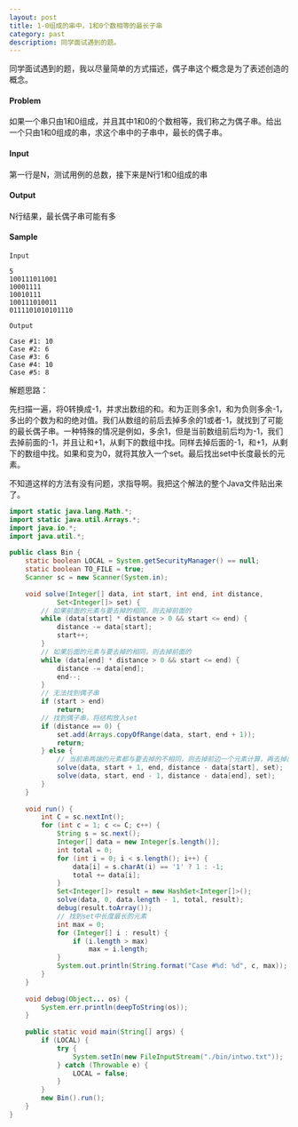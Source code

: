 ```yaml
---
layout: post
title: 1-0组成的串中，1和0个数相等的最长子串
category: past
description: 同学面试遇到的题。
---
```

同学面试遇到的题，我以尽量简单的方式描述，偶子串这个概念是为了表述创造的概念。

#### Problem

如果一个串只由1和0组成，并且其中1和0的个数相等，我们称之为偶子串。给出一个只由1和0组成的串，求这个串中的子串中，最长的偶子串。

#### Input

第一行是N，测试用例的总数，接下来是N行1和0组成的串

#### Output

N行结果，最长偶子串可能有多

#### Sample

```
Input

5
100111011001
10001111
10010111
100111010011
0111101010101110

Output

Case #1: 10
Case #2: 6
Case #3: 6
Case #4: 10
Case #5: 8
```

解题思路：

先扫描一遍，将0转换成-1，并求出数组的和。和为正则多余1，和为负则多余-1，多出的个数为和的绝对值。我们从数组的前后去掉多余的1或者-1，就找到了可能的最长偶子串。一种特殊的情况是例如，多余1，但是当前数组前后均为-1，我们去掉前面的-1，并且让和+1，从剩下的数组中找。同样去掉后面的-1，和+1，从剩下的数组中找。如果和变为0，就将其放入一个set。最后找出set中长度最长的元素。

不知道这样的方法有没有问题，求指导啊。我把这个解法的整个Java文件贴出来了。

```java
import static java.lang.Math.*;  
import static java.util.Arrays.*;  
import java.io.*;  
import java.util.*;  
  
public class Bin {  
    static boolean LOCAL = System.getSecurityManager() == null;  
    static boolean TO_FILE = true;  
    Scanner sc = new Scanner(System.in);  
  
    void solve(Integer[] data, int start, int end, int distance,  
            Set<Integer[]> set) {  
        // 如果前面的元素与要去掉的相同，则去掉前面的  
        while (data[start] * distance > 0 && start <= end) {  
            distance -= data[start];  
            start++;  
        }  
        // 如果后面的元素与要去掉的相同，则去掉前面的  
        while (data[end] * distance > 0 && start <= end) {  
            distance -= data[end];  
            end--;  
        }  
        // 无法找到偶子串  
        if (start > end)  
            return;  
        // 找到偶子串，将结构放入set  
        if (distance == 0) {  
            set.add(Arrays.copyOfRange(data, start, end + 1));  
            return;  
        } else {  
            // 当前串两端的元素都与要去掉的不相同，则去掉前边一个元素计算，再去掉后边一个元素计算  
            solve(data, start + 1, end, distance - data[start], set);  
            solve(data, start, end - 1, distance - data[end], set);  
        }  
    }  
  
    void run() {  
        int C = sc.nextInt();  
        for (int c = 1; c <= C; c++) {  
            String s = sc.next();  
            Integer[] data = new Integer[s.length()];  
            int total = 0;  
            for (int i = 0; i < s.length(); i++) {  
                data[i] = s.charAt(i) == '1' ? 1 : -1;  
                total += data[i];  
            }  
            Set<Integer[]> result = new HashSet<Integer[]>();  
            solve(data, 0, data.length - 1, total, result);  
            debug(result.toArray());  
            // 找到set中长度最长的元素  
            int max = 0;  
            for (Integer[] i : result) {  
                if (i.length > max)  
                    max = i.length;  
            }  
            System.out.println(String.format("Case #%d: %d", c, max));  
        }  
    }  
  
    void debug(Object... os) {  
        System.err.println(deepToString(os));  
    }  
  
    public static void main(String[] args) {  
        if (LOCAL) {  
            try {  
                System.setIn(new FileInputStream("./bin/intwo.txt"));  
            } catch (Throwable e) {  
                LOCAL = false;  
            }  
        }  
        new Bin().run();  
    }  
} 
```